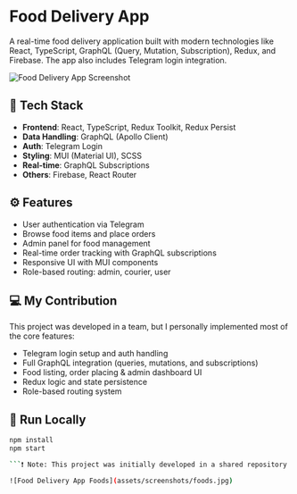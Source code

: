 # Food Delivery App

A real-time food delivery application built with modern technologies like React, TypeScript, GraphQL (Query, Mutation, Subscription), Redux, and Firebase. The app also includes Telegram login integration.

![Food Delivery App Screenshot](path-to-your-image.png)

## 🔧 Tech Stack

- **Frontend**: React, TypeScript, Redux Toolkit, Redux Persist
- **Data Handling**: GraphQL (Apollo Client)
- **Auth**: Telegram Login
- **Styling**: MUI (Material UI), SCSS
- **Real-time**: GraphQL Subscriptions
- **Others**: Firebase, React Router

## ⚙️ Features

- User authentication via Telegram
- Browse food items and place orders
- Admin panel for food management
- Real-time order tracking with GraphQL subscriptions
- Responsive UI with MUI components
- Role-based routing: admin, courier, user

## 💻 My Contribution

This project was developed in a team, but I personally implemented most of the core features:

- Telegram login setup and auth handling
- Full GraphQL integration (queries, mutations, and subscriptions)
- Food listing, order placing & admin dashboard UI
- Redux logic and state persistence
- Role-based routing system

## 🚀 Run Locally

````bash
npm install
npm start

```❗ Note: This project was initially developed in a shared repository where I was a collaborator. To showcase my personal contributions and for easier review, I’ve moved the source code to this personal repository.

![Food Delivery App Foods](assets/screenshots/foods.jpg)
````
